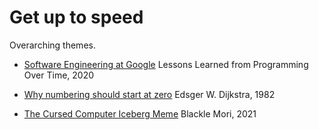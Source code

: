 # Get up to speed

Overarching themes.

- [Software Engineering at Google](https://abseil.io/resources/swe-book)
  Lessons Learned from Programming Over Time, 2020

- [Why numbering should start at zero](https://www.cs.utexas.edu/users/EWD/transcriptions/EWD08xx/EWD831.html)
  Edsger W. Dijkstra, 1982

- [The Cursed Computer Iceberg Meme](https://suricrasia.online/iceberg/)
  Blackle Mori, 2021


